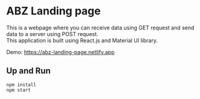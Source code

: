 # ABZ Landing page

This is a webpage where you can receive data using GET request and send data to a server using POST request.\
This application is built using React.js and Material UI library.

Demo: https://abz-landing-page.netlify.app

## Up and Run

```
npm install
npm start
```
